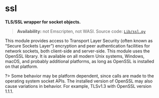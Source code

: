 # ssl

**TLS/SSL wrapper for socket objects.**

> **Availability:** not Emscripten, not WASI.
> Source code: [`Lib/ssl.py`](https://github.com/python/cpython/tree/3.12/Lib/ssl.py)  

This module provides access to Transport Layer Security (often known as “Secure Sockets Layer”) encryption and peer authentication facilities for network sockets, both client-side and server-side. This module uses the OpenSSL library. It is available on all modern Unix systems, Windows, macOS, and probably additional platforms, as long as OpenSSL is installed on that platform.

?> Some behavior may be platform dependent, since calls are made to the operating system socket APIs. The installed version of OpenSSL may also cause variations in behavior. For example, TLSv1.3 with OpenSSL version 1.1.1.